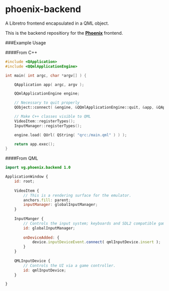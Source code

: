 # phoenix-backend
A Libretro frontend encapsulated in a QML object.

This is the backend repositiory for the [**Phoenix**](https://github.com/team-phoenix/Phoenix) frontend.

###Example Usage

####From C++
```c++
#include <QApplication>
#include <QQmlApplicationEngine>

int main( int argc, char *argv[] ) {

    QApplication app( argc, argv );

    QQmlApplicationEngine engine;

    // Necessary to quit properly
    QObject::connect( &engine, &QQmlApplicationEngine::quit, &app, &QApplication::quit );

    // Make C++ classes visible to QML
    VideoItem::registerTypes();
    InputManager::registerTypes();

    engine.load( QUrl( QString( "qrc:/main.qml" ) ) );

    return app.exec();
}
```

####From QML
```qml
import vg.phoenix.backend 1.0

ApplicationWindow {
    id: root;
    
    VideoItem {
        // This is a rendering surface for the emulator.
        anchors.fill: parent;
        inputManager: globalInputManager;
    }
    
    InputManger {
        // Controls the input system; keyboards and SDL2 compatible game controllers.
        id: globalInputManager;
        
        onDeviceAdded: {
            device.inputDeviceEvent.connect( qmlInputDevice.insert );
        }
    }
    
    QMLInputDevice {
        // Controls the UI via a game controller.
        id: qmlInputDevice;
    }

}
```
